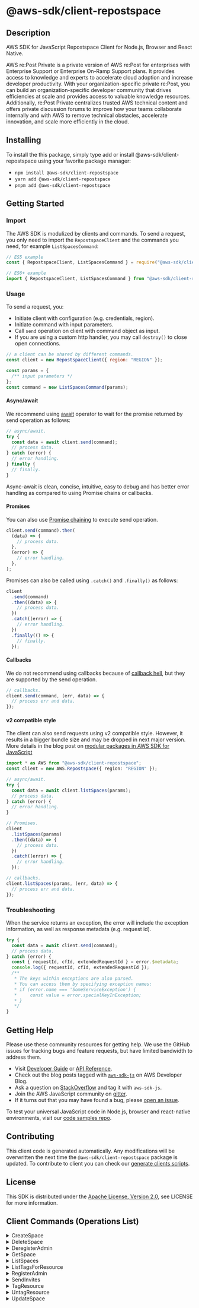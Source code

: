 <!-- generated file, do not edit directly -->

# @aws-sdk/client-repostspace

## Description

AWS SDK for JavaScript Repostspace Client for Node.js, Browser and React Native.

<p>AWS re:Post Private is a private version of AWS re:Post for enterprises with Enterprise Support or Enterprise On-Ramp Support plans. It provides access to knowledge and experts to accelerate cloud adoption and increase developer productivity. With your organization-specific private re:Post, you can build an organization-specific developer community that drives efficiencies at scale and provides access to valuable knowledge resources. Additionally, re:Post Private centralizes trusted AWS technical content and offers private discussion forums to improve how your teams collaborate internally and with AWS to remove technical obstacles, accelerate innovation, and scale more efficiently in the cloud.</p>

## Installing

To install the this package, simply type add or install @aws-sdk/client-repostspace
using your favorite package manager:

- `npm install @aws-sdk/client-repostspace`
- `yarn add @aws-sdk/client-repostspace`
- `pnpm add @aws-sdk/client-repostspace`

## Getting Started

### Import

The AWS SDK is modulized by clients and commands.
To send a request, you only need to import the `RepostspaceClient` and
the commands you need, for example `ListSpacesCommand`:

```js
// ES5 example
const { RepostspaceClient, ListSpacesCommand } = require("@aws-sdk/client-repostspace");
```

```ts
// ES6+ example
import { RepostspaceClient, ListSpacesCommand } from "@aws-sdk/client-repostspace";
```

### Usage

To send a request, you:

- Initiate client with configuration (e.g. credentials, region).
- Initiate command with input parameters.
- Call `send` operation on client with command object as input.
- If you are using a custom http handler, you may call `destroy()` to close open connections.

```js
// a client can be shared by different commands.
const client = new RepostspaceClient({ region: "REGION" });

const params = {
  /** input parameters */
};
const command = new ListSpacesCommand(params);
```

#### Async/await

We recommend using [await](https://developer.mozilla.org/en-US/docs/Web/JavaScript/Reference/Operators/await)
operator to wait for the promise returned by send operation as follows:

```js
// async/await.
try {
  const data = await client.send(command);
  // process data.
} catch (error) {
  // error handling.
} finally {
  // finally.
}
```

Async-await is clean, concise, intuitive, easy to debug and has better error handling
as compared to using Promise chains or callbacks.

#### Promises

You can also use [Promise chaining](https://developer.mozilla.org/en-US/docs/Web/JavaScript/Guide/Using_promises#chaining)
to execute send operation.

```js
client.send(command).then(
  (data) => {
    // process data.
  },
  (error) => {
    // error handling.
  },
);
```

Promises can also be called using `.catch()` and `.finally()` as follows:

```js
client
  .send(command)
  .then((data) => {
    // process data.
  })
  .catch((error) => {
    // error handling.
  })
  .finally(() => {
    // finally.
  });
```

#### Callbacks

We do not recommend using callbacks because of [callback hell](http://callbackhell.com/),
but they are supported by the send operation.

```js
// callbacks.
client.send(command, (err, data) => {
  // process err and data.
});
```

#### v2 compatible style

The client can also send requests using v2 compatible style.
However, it results in a bigger bundle size and may be dropped in next major version. More details in the blog post
on [modular packages in AWS SDK for JavaScript](https://aws.amazon.com/blogs/developer/modular-packages-in-aws-sdk-for-javascript/)

```ts
import * as AWS from "@aws-sdk/client-repostspace";
const client = new AWS.Repostspace({ region: "REGION" });

// async/await.
try {
  const data = await client.listSpaces(params);
  // process data.
} catch (error) {
  // error handling.
}

// Promises.
client
  .listSpaces(params)
  .then((data) => {
    // process data.
  })
  .catch((error) => {
    // error handling.
  });

// callbacks.
client.listSpaces(params, (err, data) => {
  // process err and data.
});
```

### Troubleshooting

When the service returns an exception, the error will include the exception information,
as well as response metadata (e.g. request id).

```js
try {
  const data = await client.send(command);
  // process data.
} catch (error) {
  const { requestId, cfId, extendedRequestId } = error.$metadata;
  console.log({ requestId, cfId, extendedRequestId });
  /**
   * The keys within exceptions are also parsed.
   * You can access them by specifying exception names:
   * if (error.name === 'SomeServiceException') {
   *     const value = error.specialKeyInException;
   * }
   */
}
```

## Getting Help

Please use these community resources for getting help.
We use the GitHub issues for tracking bugs and feature requests, but have limited bandwidth to address them.

- Visit [Developer Guide](https://docs.aws.amazon.com/sdk-for-javascript/v3/developer-guide/welcome.html)
  or [API Reference](https://docs.aws.amazon.com/AWSJavaScriptSDK/v3/latest/index.html).
- Check out the blog posts tagged with [`aws-sdk-js`](https://aws.amazon.com/blogs/developer/tag/aws-sdk-js/)
  on AWS Developer Blog.
- Ask a question on [StackOverflow](https://stackoverflow.com/questions/tagged/aws-sdk-js) and tag it with `aws-sdk-js`.
- Join the AWS JavaScript community on [gitter](https://gitter.im/aws/aws-sdk-js-v3).
- If it turns out that you may have found a bug, please [open an issue](https://github.com/aws/aws-sdk-js-v3/issues/new/choose).

To test your universal JavaScript code in Node.js, browser and react-native environments,
visit our [code samples repo](https://github.com/aws-samples/aws-sdk-js-tests).

## Contributing

This client code is generated automatically. Any modifications will be overwritten the next time the `@aws-sdk/client-repostspace` package is updated.
To contribute to client you can check our [generate clients scripts](https://github.com/aws/aws-sdk-js-v3/tree/main/scripts/generate-clients).

## License

This SDK is distributed under the
[Apache License, Version 2.0](http://www.apache.org/licenses/LICENSE-2.0),
see LICENSE for more information.

## Client Commands (Operations List)

<details>
<summary>
CreateSpace
</summary>

[Command API Reference](https://docs.aws.amazon.com/AWSJavaScriptSDK/v3/latest/client/repostspace/command/CreateSpaceCommand/) / [Input](https://docs.aws.amazon.com/AWSJavaScriptSDK/v3/latest/Package/-aws-sdk-client-repostspace/Interface/CreateSpaceCommandInput/) / [Output](https://docs.aws.amazon.com/AWSJavaScriptSDK/v3/latest/Package/-aws-sdk-client-repostspace/Interface/CreateSpaceCommandOutput/)

</details>
<details>
<summary>
DeleteSpace
</summary>

[Command API Reference](https://docs.aws.amazon.com/AWSJavaScriptSDK/v3/latest/client/repostspace/command/DeleteSpaceCommand/) / [Input](https://docs.aws.amazon.com/AWSJavaScriptSDK/v3/latest/Package/-aws-sdk-client-repostspace/Interface/DeleteSpaceCommandInput/) / [Output](https://docs.aws.amazon.com/AWSJavaScriptSDK/v3/latest/Package/-aws-sdk-client-repostspace/Interface/DeleteSpaceCommandOutput/)

</details>
<details>
<summary>
DeregisterAdmin
</summary>

[Command API Reference](https://docs.aws.amazon.com/AWSJavaScriptSDK/v3/latest/client/repostspace/command/DeregisterAdminCommand/) / [Input](https://docs.aws.amazon.com/AWSJavaScriptSDK/v3/latest/Package/-aws-sdk-client-repostspace/Interface/DeregisterAdminCommandInput/) / [Output](https://docs.aws.amazon.com/AWSJavaScriptSDK/v3/latest/Package/-aws-sdk-client-repostspace/Interface/DeregisterAdminCommandOutput/)

</details>
<details>
<summary>
GetSpace
</summary>

[Command API Reference](https://docs.aws.amazon.com/AWSJavaScriptSDK/v3/latest/client/repostspace/command/GetSpaceCommand/) / [Input](https://docs.aws.amazon.com/AWSJavaScriptSDK/v3/latest/Package/-aws-sdk-client-repostspace/Interface/GetSpaceCommandInput/) / [Output](https://docs.aws.amazon.com/AWSJavaScriptSDK/v3/latest/Package/-aws-sdk-client-repostspace/Interface/GetSpaceCommandOutput/)

</details>
<details>
<summary>
ListSpaces
</summary>

[Command API Reference](https://docs.aws.amazon.com/AWSJavaScriptSDK/v3/latest/client/repostspace/command/ListSpacesCommand/) / [Input](https://docs.aws.amazon.com/AWSJavaScriptSDK/v3/latest/Package/-aws-sdk-client-repostspace/Interface/ListSpacesCommandInput/) / [Output](https://docs.aws.amazon.com/AWSJavaScriptSDK/v3/latest/Package/-aws-sdk-client-repostspace/Interface/ListSpacesCommandOutput/)

</details>
<details>
<summary>
ListTagsForResource
</summary>

[Command API Reference](https://docs.aws.amazon.com/AWSJavaScriptSDK/v3/latest/client/repostspace/command/ListTagsForResourceCommand/) / [Input](https://docs.aws.amazon.com/AWSJavaScriptSDK/v3/latest/Package/-aws-sdk-client-repostspace/Interface/ListTagsForResourceCommandInput/) / [Output](https://docs.aws.amazon.com/AWSJavaScriptSDK/v3/latest/Package/-aws-sdk-client-repostspace/Interface/ListTagsForResourceCommandOutput/)

</details>
<details>
<summary>
RegisterAdmin
</summary>

[Command API Reference](https://docs.aws.amazon.com/AWSJavaScriptSDK/v3/latest/client/repostspace/command/RegisterAdminCommand/) / [Input](https://docs.aws.amazon.com/AWSJavaScriptSDK/v3/latest/Package/-aws-sdk-client-repostspace/Interface/RegisterAdminCommandInput/) / [Output](https://docs.aws.amazon.com/AWSJavaScriptSDK/v3/latest/Package/-aws-sdk-client-repostspace/Interface/RegisterAdminCommandOutput/)

</details>
<details>
<summary>
SendInvites
</summary>

[Command API Reference](https://docs.aws.amazon.com/AWSJavaScriptSDK/v3/latest/client/repostspace/command/SendInvitesCommand/) / [Input](https://docs.aws.amazon.com/AWSJavaScriptSDK/v3/latest/Package/-aws-sdk-client-repostspace/Interface/SendInvitesCommandInput/) / [Output](https://docs.aws.amazon.com/AWSJavaScriptSDK/v3/latest/Package/-aws-sdk-client-repostspace/Interface/SendInvitesCommandOutput/)

</details>
<details>
<summary>
TagResource
</summary>

[Command API Reference](https://docs.aws.amazon.com/AWSJavaScriptSDK/v3/latest/client/repostspace/command/TagResourceCommand/) / [Input](https://docs.aws.amazon.com/AWSJavaScriptSDK/v3/latest/Package/-aws-sdk-client-repostspace/Interface/TagResourceCommandInput/) / [Output](https://docs.aws.amazon.com/AWSJavaScriptSDK/v3/latest/Package/-aws-sdk-client-repostspace/Interface/TagResourceCommandOutput/)

</details>
<details>
<summary>
UntagResource
</summary>

[Command API Reference](https://docs.aws.amazon.com/AWSJavaScriptSDK/v3/latest/client/repostspace/command/UntagResourceCommand/) / [Input](https://docs.aws.amazon.com/AWSJavaScriptSDK/v3/latest/Package/-aws-sdk-client-repostspace/Interface/UntagResourceCommandInput/) / [Output](https://docs.aws.amazon.com/AWSJavaScriptSDK/v3/latest/Package/-aws-sdk-client-repostspace/Interface/UntagResourceCommandOutput/)

</details>
<details>
<summary>
UpdateSpace
</summary>

[Command API Reference](https://docs.aws.amazon.com/AWSJavaScriptSDK/v3/latest/client/repostspace/command/UpdateSpaceCommand/) / [Input](https://docs.aws.amazon.com/AWSJavaScriptSDK/v3/latest/Package/-aws-sdk-client-repostspace/Interface/UpdateSpaceCommandInput/) / [Output](https://docs.aws.amazon.com/AWSJavaScriptSDK/v3/latest/Package/-aws-sdk-client-repostspace/Interface/UpdateSpaceCommandOutput/)

</details>
